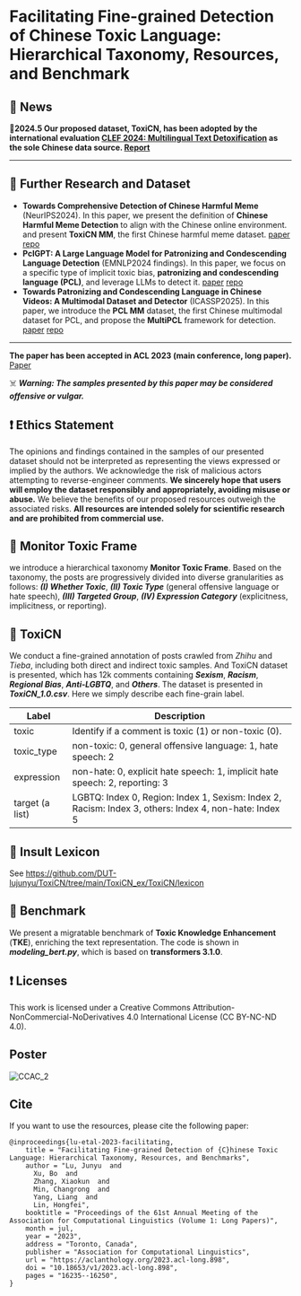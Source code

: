 # Facilitating Fine-grained Detection of Chinese Toxic Language: Hierarchical Taxonomy, Resources, and Benchmark

## 📜 News

🎉**2024.5 Our proposed dataset, ToxiCN, has been adopted by the international evaluation [CLEF 2024: Multilingual Text Detoxification](https://pan.webis.de/clef24/pan24-web/text-detoxification.html) as the sole Chinese data source. [Report](https://ceur-ws.org/Vol-3740/paper-223.pdf)**
___ 

## 📜 Further Research and Dataset

* **Towards Comprehensive Detection of Chinese Harmful Meme** (NeurIPS2024). In this paper, we present the definition of  **Chinese Harmful Meme Detection** to align with the Chinese online environment. and present **ToxiCN MM**, the first Chinese harmful meme dataset. [paper](https://arxiv.org/abs/2410.02378) [repo](https://github.com/DUT-lujunyu/ToxiCN_MM)
* **PclGPT: A Large Language Model for Patronizing and Condescending Language Detection** (EMNLP2024 findings). In this paper, we focus on a specific type of implicit toxic bias, **patronizing and condescending language (PCL)**, and leverage LLMs to detect it. [paper](https://arxiv.org/abs/2410.00361) [repo](https://github.com/dut-laowang/emnlp24-PclGPT)
* **Towards Patronizing and Condescending Language in Chinese Videos: A Multimodal Dataset and Detector** (ICASSP2025). In this paper, we introduce the **PCL MM** dataset, the first Chinese multimodal dataset for PCL, and propose the **MultiPCL** framework for detection. [paper](https://arxiv.org/abs/2409.05005) [repo](https://github.com/dut-laowang/PCLMM)
___ 
 

**The paper has been accepted in ACL 2023 (main conference, long paper).** [Paper](https://aclanthology.org/2023.acl-long.898/)

☠️ ***Warning: The samples presented by this paper may be considered offensive or vulgar.***

## ❗️ Ethics Statement
The opinions and findings contained in the samples of our presented dataset should not be interpreted as representing the views expressed or implied by the authors. We acknowledge the risk of malicious actors attempting to reverse-engineer comments. **We sincerely hope that users will employ the dataset responsibly and appropriately, avoiding misuse or abuse.** We believe the benefits of our proposed resources outweigh the associated risks. **All resources are intended solely for scientific research and are prohibited from commercial use.**


## 📜 Monitor Toxic Frame
we introduce a hierarchical taxonomy **Monitor Toxic Frame**. Based on the taxonomy, the posts are progressively divided into diverse granularities as follows: **_(I) Whether Toxic_**, ***(II) Toxic Type*** (general offensive language or hate speech), ***(III) Targeted Group***, ***(IV) Expression Category*** (explicitness, implicitness, or reporting). 

## 📜 ToxiCN
We conduct a fine-grained annotation of posts crawled from _Zhihu_ and _Tieba_, including both direct and indirect toxic samples. And ToxiCN dataset is presented, which has 12k comments containing **_Sexism_**, **_Racism_**, **_Regional Bias_**, **_Anti-LGBTQ_**, and **_Others_**. The dataset is presented in ***ToxiCN_1.0.csv***. Here we simply describe each fine-grain label.

| Label             | Description                                                  |
| ----------------- | ------------------------------------------------------------ |
| toxic             | Identify if a comment is toxic (1) or non-toxic (0).         |
| toxic_type        | non-toxic: 0, general offensive language: 1, hate speech: 2  |
| expression        | non-hate: 0, explicit hate speech: 1, implicit hate speech: 2, reporting: 3|
| target (a list)   | LGBTQ: Index 0, Region: Index 1, Sexism: Index 2, Racism: Index 3,  others: Index 4, non-hate: Index 5 |

## 📜 Insult Lexicon
See https://github.com/DUT-lujunyu/ToxiCN/tree/main/ToxiCN_ex/ToxiCN/lexicon
## 📜 Benchmark
We present a migratable benchmark of **Toxic Knowledge Enhancement** (**TKE**), enriching the text representation. The code is shown in **_modeling_bert.py_**, which is based on **transformers 3.1.0**.

## ❗️ Licenses
This work is licensed under a Creative Commons Attribution- NonCommercial-NoDerivatives 4.0 International License (CC BY-NC-ND 4.0). 



## Poster
![CCAC_2](https://github.com/DUT-lujunyu/ToxiCN/assets/53985277/8e26c649-0952-4d04-a562-b971f441df07)



## Cite
If you want to use the resources, please cite the following paper:
~~~
@inproceedings{lu-etal-2023-facilitating,
    title = "Facilitating Fine-grained Detection of {C}hinese Toxic Language: Hierarchical Taxonomy, Resources, and Benchmarks",
    author = "Lu, Junyu  and
      Xu, Bo  and
      Zhang, Xiaokun  and
      Min, Changrong  and
      Yang, Liang  and
      Lin, Hongfei",
    booktitle = "Proceedings of the 61st Annual Meeting of the Association for Computational Linguistics (Volume 1: Long Papers)",
    month = jul,
    year = "2023",
    address = "Toronto, Canada",
    publisher = "Association for Computational Linguistics",
    url = "https://aclanthology.org/2023.acl-long.898",
    doi = "10.18653/v1/2023.acl-long.898",
    pages = "16235--16250",
}
~~~
